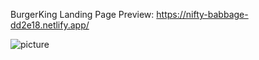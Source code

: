 BurgerKing Landing Page
Preview: https://nifty-babbage-dd2e18.netlify.app/

![picture](https://i.ibb.co/3RZm1hj/Brother-s-Burger.jpg)

